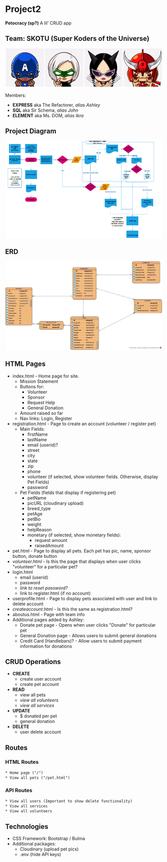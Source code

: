 # Project2
**Petocracy (sp?)** A lil' CRUD app

## Team: SKOTU (Super Koders of the Universe)
![SKOTU](./assets/SKOTU3.png)

Members:
- **EXPRESS** aka The Refactorer,  _alias Ashley_
- **SQL** aka Sir Schema, _alias John_
- **ELEMENT** aka Ms. DOM, _alias Ikra_

## Project Diagram
![Project Diagram](./assets/project_diagram.png)

## ERD
![ERD](./assets/Covid_Pets.jpg)

## HTML Pages
* index.html - Home page for site.
    * Mission Statement
    * Buttons for:
        * Volunteer
        * Sponsor
        * Request Help
        * General Donation
    * Amount raised so far
    * Nav links: Login, Register
* registration.html - Page to create an account (volunteer / register pet)
    * Main Fields:
        * firstName
        * lastName
        * email (userid)?
        * street
        * city
        * state
        * zip
        * phone
        * volunteer (if selected, show volunteer fields. Otherwise, display Pet Fields)
        * password
    * Pet Fields (fields that display if registering pet)
        * petName
        * picURL (cloudinary upload)
        * breed_type
        * petAge
        * petBio
        * weight
        * helpReason
        * monetary (if selected, show monetary fields):
            * request amount
            * raisedAmount
* pet.html - Page to display all pets. Each pet has pic, name, sponsor button, donate button
* *volunteer.html* - Is this the page that displays when user clicks "volunteer" for a particular pet?
* login.html
    * email (userid)
    * password
    * *link to reset password?*
    * link to register.html (if no account)
* userprofile.html - Page to display pets associated with user and link to delete account
* *createaccount.html* - Is this the same as registration.html?
* aboutus.html - Page with team info
* Additional pages added by Ashley:
    * Donate pet page - Opens when user clicks "Donate" for particular pet
    * General Donation page - Allows users to submit general donations
    * Credit Card (Handlebars)? - Allow users to submit payment information for donations

## CRUD Operations
* **CREATE**
    * create user account
    * create pet account
* **READ**
    * view all pets
    * *view all volunteers*
    * *view all services*
* **UPDATE**
    * $ donated per pet
    * general donation
* **DELETE**
    * user delete account

## Routes
### HTML Routes
    * Home page ("/")
    * View all pets ("/pet.html")
    
### API Routes
    * View all users (Important to show delete functionality)
    * View all services
    * View all volunteers

## Technologies
* CSS Framework: Bootstrap / Bulma
* Additional packages:
    * Cloudinary (upload pet pics)
    * .env (hide API keys)
